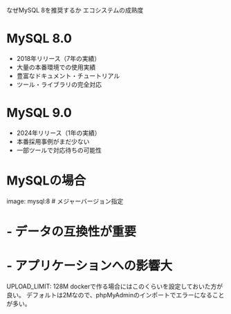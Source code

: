 なぜMySQL 8を推奨するか
エコシステムの成熟度

# MySQL 8.0
- 2018年リリース（7年の実績）
- 大量の本番環境での使用実績
- 豊富なドキュメント・チュートリアル
- ツール・ライブラリの完全対応

# MySQL 9.0  
- 2024年リリース（1年の実績）
- 本番採用事例がまだ少ない
- 一部ツールで対応待ちの可能性

# MySQLの場合
image: mysql:8          # メジャーバージョン指定
# - データの互換性が重要
# - アプリケーションへの影響大


UPLOAD_LIMIT: 128M
dockerで作る場合にはこのくらいを設定しておいた方が良い。
デフォルトは2Mなので、phpMyAdminのインポートでエラーになることが多い。

